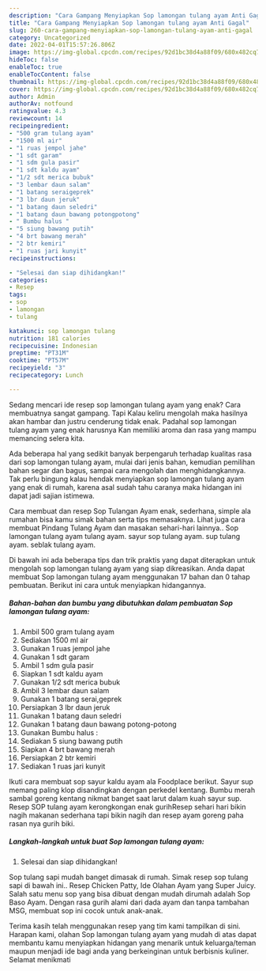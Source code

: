 ```yaml
---
description: "Cara Gampang Menyiapkan Sop lamongan tulang ayam Anti Gagal"
title: "Cara Gampang Menyiapkan Sop lamongan tulang ayam Anti Gagal"
slug: 260-cara-gampang-menyiapkan-sop-lamongan-tulang-ayam-anti-gagal
category: Uncategorized
date: 2022-04-01T15:57:26.806Z
image: https://img-global.cpcdn.com/recipes/92d1bc38d4a88f09/680x482cq70/sop-lamongan-tulang-ayam-foto-resep-utama.jpg
hideToc: false
enableToc: true
enableTocContent: false
thumbnail: https://img-global.cpcdn.com/recipes/92d1bc38d4a88f09/680x482cq70/sop-lamongan-tulang-ayam-foto-resep-utama.jpg
cover: https://img-global.cpcdn.com/recipes/92d1bc38d4a88f09/680x482cq70/sop-lamongan-tulang-ayam-foto-resep-utama.jpg
author: Admin
authorAv: notfound
ratingvalue: 4.3
reviewcount: 14
recipeingredient:
- "500 gram tulang ayam"
- "1500 ml air"
- "1 ruas jempol jahe"
- "1 sdt garam"
- "1 sdm gula pasir"
- "1 sdt kaldu ayam"
- "1/2 sdt merica bubuk"
- "3 lembar daun salam"
- "1 batang seraigeprek"
- "3 lbr daun jeruk"
- "1 batang daun seledri"
- "1 batang daun bawang potongpotong"
- " Bumbu halus "
- "5 siung bawang putih"
- "4 brt bawang merah"
- "2 btr kemiri"
- "1 ruas jari kunyit"
recipeinstructions:

- "Selesai dan siap dihidangkan!"
categories:
- Resep
tags:
- sop
- lamongan
- tulang

katakunci: sop lamongan tulang 
nutrition: 181 calories
recipecuisine: Indonesian
preptime: "PT31M"
cooktime: "PT57M"
recipeyield: "3"
recipecategory: Lunch

---
```



Sedang mencari ide resep sop lamongan tulang ayam yang enak? Cara membuatnya sangat gampang. Tapi Kalau keliru mengolah maka hasilnya akan hambar dan justru cenderung tidak enak. Padahal sop lamongan tulang ayam yang enak harusnya Kan memiliki aroma dan rasa yang mampu memancing selera kita.


Ada beberapa hal yang sedikit banyak berpengaruh terhadap kualitas rasa dari sop lamongan tulang ayam, mulai dari jenis bahan, kemudian pemilihan bahan segar dan bagus, sampai cara mengolah dan menghidangkannya. Tak perlu bingung kalau hendak menyiapkan sop lamongan tulang ayam yang enak di rumah, karena asal sudah tahu caranya maka hidangan ini dapat jadi sajian istimewa.

Cara membuat dan resep Sop Tulangan Ayam enak, sederhana, simple ala rumahan bisa kamu simak bahan serta tips memasaknya. Lihat juga cara membuat Pindang Tulang Ayam dan masakan sehari-hari lainnya.. Sop lamongan tulang ayam tulang ayam. sayur sop tulang ayam. sup tulang ayam. seblak tulang ayam.


Di bawah ini ada beberapa tips dan trik praktis yang dapat diterapkan untuk mengolah sop lamongan tulang ayam yang siap dikreasikan. Anda dapat membuat Sop lamongan tulang ayam menggunakan 17 bahan dan 0 tahap pembuatan. Berikut ini cara untuk menyiapkan hidangannya.

<!--inarticleads1-->

##### Bahan-bahan dan bumbu yang dibutuhkan dalam pembuatan Sop lamongan tulang ayam:

1. Ambil 500 gram tulang ayam
1. Sediakan 1500 ml air
1. Gunakan 1 ruas jempol jahe
1. Gunakan 1 sdt garam
1. Ambil 1 sdm gula pasir
1. Siapkan 1 sdt kaldu ayam
1. Gunakan 1/2 sdt merica bubuk
1. Ambil 3 lembar daun salam
1. Gunakan 1 batang serai,geprek
1. Persiapkan 3 lbr daun jeruk
1. Gunakan 1 batang daun seledri
1. Gunakan 1 batang daun bawang potong-potong
1. Gunakan  Bumbu halus :
1. Sediakan 5 siung bawang putih
1. Siapkan 4 brt bawang merah
1. Persiapkan 2 btr kemiri
1. Sediakan 1 ruas jari kunyit


Ikuti cara membuat sop sayur kaldu ayam ala Foodplace berikut. Sayur sup memang paling klop disandingkan dengan perkedel kentang. Bumbu merah sambal goreng kentang nikmat banget saat larut dalam kuah sayur sup. Resep SOP tulang ayam kerongkongan enak gurihResep sehari hari bikin nagih makanan sederhana tapi bikin nagih dan resep ayam goreng paha rasan nya gurih biki. 

<!--inarticleads2-->

##### Langkah-langkah untuk buat Sop lamongan tulang ayam:


1. Selesai dan siap dihidangkan!

Sop tulang sapi mudah banget dimasak di rumah. Simak resep sop tulang sapi di bawah ini.. Resep Chicken Patty, Ide Olahan Ayam yang Super Juicy. Salah satu menu sop yang bisa dibuat dengan mudah dirumah adalah Sop Baso Ayam. Dengan rasa gurih alami dari dada ayam dan tanpa tambahan MSG, membuat sop ini cocok untuk anak-anak. 

Terima kasih telah menggunakan resep yang tim kami tampilkan di sini. Harapan kami, olahan Sop lamongan tulang ayam yang mudah di atas dapat membantu kamu menyiapkan hidangan yang menarik untuk keluarga/teman maupun menjadi ide bagi anda yang berkeinginan untuk berbisnis kuliner. Selamat menikmati
